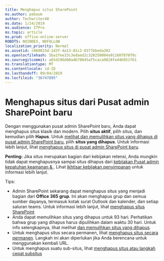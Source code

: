 ```yaml
---
title: Menghapus situs SharePoint
ms.author: pebaum
author: Techwriter40
ms.date: 1/24/2019
ms.audience: ITPro
ms.topic: article
ms.prod: office-online-server
ROBOTS: NOINDEX, NOFOLLOW
localization_priority: Normal
ms.assetid: c060815d-1d3f-4a13-81c2-0377bbeda202
ms.openlocfilehash: 5ba1fee33c3edaed2c320250004a91160f870f8c
ms.sourcegitcommit: a65d196d00adb70045af5caca9828fe44b951f61
ms.translationtype: MT
ms.contentlocale: id-ID
ms.lasthandoff: 09/04/2019
ms.locfileid: "36747895"
---
```

# <a name="delete-a-site-from-the-new-sharepoint-admin-center"></a>Menghapus situs dari Pusat admin SharePoint baru

Dengan menggunakan pusat admin SharePoint baru, Anda dapat menghapus situs klasik dan modern. Pilih **situs aktif**, pilih situs, dan kemudian pilih **Hapus**. Untuk [melihat dan memulihkan situs yang dihapus di pusat admin SharePoint baru](https://docs.microsoft.com/sharepoint/view-and-restore-deleted-sites-in-new-admin-center), pilih **situs yang dihapus**. Untuk informasi lebih lanjut, lihat [menghapus situs di pusat admin SharePoint baru](https://docs.microsoft.com/sharepoint/delete-site-collection#delete-a-site-in-the-new-sharepoint-admin-center).

**Penting:** Jika situs merupakan bagian dari kebijakan retensi, Anda mungkin tidak dapat menghapusnya sampai situs dihapus dari [kebijakan Pusat admin kepatuhan keamanan &amp; ](https://protection.office.com/?rfr=AdminCenter#/homepage). Lihat [Ikhtisar kebijakan penyimpanan](https://docs.microsoft.com/office365/securitycompliance/retention-policies#content-in-onedrive-accounts-and-sharepoint-sites) untuk informasi lebih lanjut. 

Tips:
- Admin SharePoint sekarang dapat menghapus situs yang menjadi bagian dari **Office 365 grup**. Ini akan menghapus grup dan semua sumber dayanya, termasuk kotak surat Outlook dan kalender, dan setiap saluran teams. Untuk informasi lebih lanjut, lihat [menghapus situs SharePoint](https://docs.microsoft.com/sharepoint/manage-sites-in-new-admin-center#delete-a-site)
- Anda dapat memulihkan situs yang dihapus untuk 93 hari. Perhatikan bahwa grup yang dihapus harus dipulihkan dalam waktu 30 hari. Untuk info selengkapnya, lihat melihat [dan memulihkan situs yang dihapus](https://docs.microsoft.com/sharepoint/view-and-restore-deleted-sites-in-new-admin-center).
- Untuk menghapus situs secara permanen, lihat [menghapus situs secara permanen](https://docs.microsoft.com/sharepoint/delete-site-collection#permanently-delete-a-site). Langkah ini akan diperlukan jika Anda berencana untuk menggunakan kembali URL. 
- Untuk menghapus suatu sub-situs, lihat [menghapus situs atau langkah cepat subsitus](https://support.office.com/article/Delete-a-SharePoint-site-or-subsite-bc37b743-0cef-475e-9a8c-8fc4d40179fb#__bkmkshortcut)

